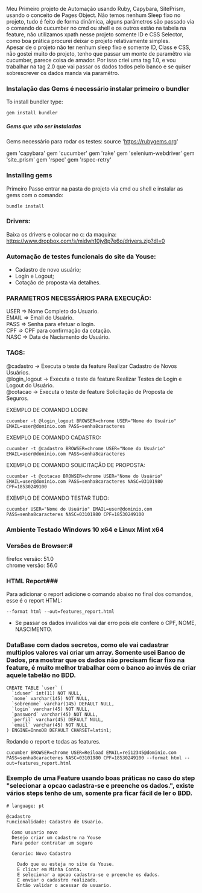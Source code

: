 Meu Primeiro projeto de Automação usando Ruby, Capybara, SitePrism, usando o conceito de Pages Object. Não temos nenhum Sleep fixo no projeto, tudo é feito de forma dinâmica, alguns parâmetros são passado via o comando do cucumber no cmd ou shell e os outros estão na tabela na feature, não utilizamos xpath nesse projeto somente ID e CSS Selector, como boa prática procurei deixar o projeto relativamente simples. 
<br>Apesar de o projeto não ter nenhum sleep fixo e somente ID, Class e CSS, não gostei muito do projeto, tenho que passar um monte de paramêtro via cucumber, parece coisa de amador. Por isso criei uma tag 1.0, e vou trabalhar na tag 2.0 que vai passar os dados todos pelo banco e se quiser sobrescrever os dados manda via paramêtro.


### Instalação das Gems é necessário instalar primeiro o bundler ###
To install bundler type:
```shell
gem install bundler
```

##### Gems que vão ser instaladas #####

Gems necessário para rodar os testes:
source 'https://rubygems.org'

gem 'capybara'
gem 'cucumber'
gem 'rake'
gem 'selenium-webdriver'
gem 'site_prism'
gem 'rspec'
gem 'rspec-retry'

### Installing gems ###
Primeiro Passo entrar na pasta do projeto via cmd ou shell e instalar as gems com o comando:
```shell
bundle install
```

### Drivers: ###
Baixa os drivers e colocar no c: da maquina:
https://www.dropbox.com/s/midwh10jy8p7e6o/drivers.zip?dl=0


### Automação de testes funcionais do site da Youse: ###
- Cadastro de novo usuário;
- Login e Logout;
- Cotação de proposta via detalhes.

### PARAMETROS NECESSÁRIOS PARA EXECUÇÃO: ###
USER => Nome Completo do Usuario.<br>
EMAIL => Email do Usuário.<br>
PASS => Senha para efetuar o login.<br>
CPF => CPF para confirmação da cotação.<br>
NASC => Data de Nacismento do Usuário.

### TAGS: ###
@cadastro -> Executa o teste da feature Realizar Cadastro de Novos Usuários.<br>
@login_logout -> Executa o teste da feature Realizar Testes de Login e Logout do Usuário.<br>
@cotacao -> Executa o teste de feature Solicitação de Proposta de Seguros.

EXEMPLO DE COMANDO LOGIN:
```shell
cucumber -t @login_logout BROWSER=chrome USER="Nome do Usuário" EMAIL=user@dominio.com PASS=senha8caracteres
```
EXEMPLO DE COMANDO CADASTRO:
```shell
cucumber -t @cadastro BROWSER=chrome USER="Nome do Usuário" EMAIL=user@dominio.com PASS=senha8caracteres
```
EXEMPLO DE COMANDO SOLICITAÇÃO DE PROPOSTA:
```shell
cucumber -t @cotacao BROWSER=chrome USER="Nome do Usuário" EMAIL=user@dominio.com PASS=senha8caracteres NASC=03101980 CPF=18530249100
```
EXEMPLO DE COMANDO TESTAR TUDO:
```shell
cucumber USER="Nome do Usuário" EMAIL=user@dominio.com PASS=senha8caracteres NASC=03101980 CPF=18530249100
```

### Ambiente Testado Windows 10 x64  e Linux Mint x64 ###
### Versões de Browser:#
firefox versão: 51.0<br>
chrome versão: 56.0

### HTML Report###
Para adicionar o report adicione o comando abaixo no final dos comandos, esse é o report HTML:
```shell
--format html --out=features_report.html
```
* Se passar os dados invalidos vai dar erro pois ele confere o CPF, NOME, NASCIMENTO.


### DataBase com dados secretos, como ele vai cadastrar multiplos valores vai criar um array. Somente usei Banco de Dados, pra mostrar que os dados não precisam ficar fixo na feature, é muito melhor trabalhar com o banco ao invés de criar aquele tabelão no BDD.

```shell
CREATE TABLE `user` (
  `iduser` int(11) NOT NULL,
  `nome` varchar(145) NOT NULL,
  `sobrenome` varchar(145) DEFAULT NULL,
  `login` varchar(45) NOT NULL,
  `password` varchar(45) NOT NULL,
  `perfil` varchar(45) DEFAULT NULL,
  `email` varchar(45) NOT NULL
) ENGINE=InnoDB DEFAULT CHARSET=latin1;
```

Rodando o report e todas as features.
```shell
cucumber BROWSER=chrome USER=Reiload EMAIL=rei12345@dominio.com PASS=senha8caracteres NASC=03101980 CPF=18530249100 --format html --out=features_report.html
```

### Exemplo de uma Feature usando boas práticas no caso do step "selecionar a opcao cadastra-se e preenche os dados.", existe vários steps tenho de um, somente pra ficar fácil de ler o BDD. 
```shell
# language: pt

@cadastro
Funcionalidade: Cadastro de Usuario.

  Como usuario novo
  Desejo criar um cadastro na Youse
  Para poder contratar um seguro

  Cenario: Novo Cadastro

    Dado que eu esteja no site da Youse.
    E clicar em Minha Conta.
    E selecionar a opcao cadastra-se e preenche os dados.
    E enviar o cadastro realizado.
    Então validar o acessar do usuario.
```
